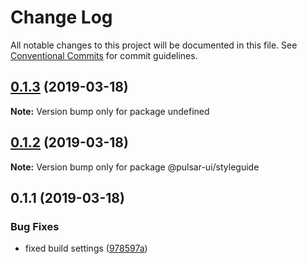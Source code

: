 # Change Log

All notable changes to this project will be documented in this file.
See [Conventional Commits](https://conventionalcommits.org) for commit guidelines.

## [0.1.3](https://github.com/adriankremer/pulsar-ui/compare/v0.1.0...v0.1.3) (2019-03-18)

**Note:** Version bump only for package undefined





## [0.1.2](https://github.com/adriankremer/pulsar-ui/compare/@pulsar-ui/styleguide@0.1.1...@pulsar-ui/styleguide@0.1.2) (2019-03-18)

**Note:** Version bump only for package @pulsar-ui/styleguide





## 0.1.1 (2019-03-18)


### Bug Fixes

* fixed build settings ([978597a](https://github.com/adriankremer/pulsar-ui/commit/978597a))
